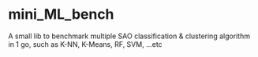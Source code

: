 # mini_ML_bench
A small lib to benchmark multiple SAO classification &amp; clustering algorithm in 1 go, such as K-NN, K-Means, RF, SVM, ...etc
